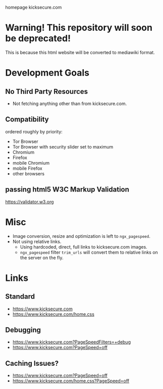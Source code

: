 homepage kicksecure.com

# Warning! This repository will soon be deprecated!

This is because this html website will be converted to mediawiki format.

# Development Goals

## No Third Party Resources

- Not fetching anything other than from kicksecure.com.

## Compatibility

ordered roughly by priority:

- Tor Browser
- Tor Browser with security slider set to maximum
- Chromium
- Firefox
- mobile Chromium
- mobile Firefox
- other browsers

## passing html5 W3C Markup Validation

https://validator.w3.org

# Misc

* Image conversion, resize and optimization is left to `ngx_pagespeed`.
* Not using relative links.
  * Using hardcoded, direct, full links to kicksecure.com images.
  * `ngx_pagespeed` filter `trim_urls` will convert them to relative links on the server on the fly.

# Links

## Standard

* https://www.kicksecure.com
* https://www.kicksecure.com/home.css

## Debugging

* https://www.kicksecure.com?PageSpeedFilters=+debug
* https://www.kicksecure.com?PageSpeed=off

## Caching Issues?

* https://www.kicksecure.com?PageSpeed=off
* https://www.kicksecure.com/home.css?PageSpeed=off
